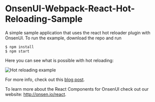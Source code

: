 # OnsenUI-Webpack-React-Hot-Reloading-Sample
A simple sample application that uses the react hot reloader plugin with OnsenUI. To run the example, download the repo and run
```
$ npm install
$ npm start
```

Here you can see what is possible with hot reloading:

![Hot reloading example](https://onsen.io/blog/content/images/2016/Jun/hot_reloader2.gif)

For more info, check out this [blog post](https://onsen.io/v2/react.html). 

To learn more about the React Components for OnsenUI check out our website: http://onsen.io/react.

